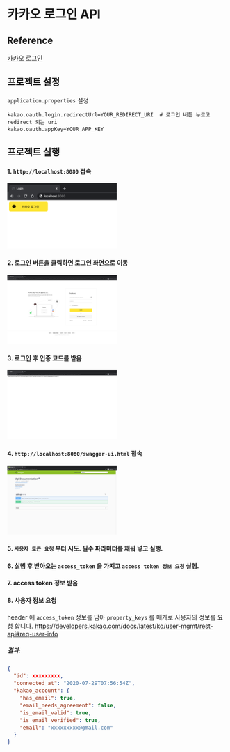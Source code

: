 # 카카오 로그인 API

## Reference
[카카오 로그인](https://developers.kakao.com/docs/latest/ko/kakaologin/rest-api)

## 프로젝트 설정
`application.properties` 설정

```$shell
kakao.oauth.login.redirectUrl=YOUR_REDIRECT_URI  # 로그인 버튼 누르고 redirect 되는 uri
kakao.oauth.appKey=YOUR_APP_KEY
```
## 프로젝트 실행
#### 1. `http://localhost:8080` 접속
<img src="./images/login.png" width="50%">
   
#### 2. 로그인 버튼을 클릭하면 로그인 화면으로 이동
<img src="./images/login-page.png" width="50%">

#### 3. 로그인 후 인증 코드를 받음
<img src="./images/code.png" width="50%">

#### 4. `http://localhost:8080/swagger-ui.html` 접속
<img src="./images/swagger.png" width="50%">

#### 5. `사용자 토큰 요청` 부터 시도. 필수 파라미터를 채워 넣고 실행.   
#### 6. 실행 후 받아오는 `access_token` 을 가지고 `access token 정보 요청` 실행.  
#### 7. access token 정보 받음
#### 8. 사용자 정보 요청
header 에 `access_token` 정보를 담아 `property_keys` 를 매개로 사용자의 정보를 요청 합니다.
https://developers.kakao.com/docs/latest/ko/user-mgmt/rest-api#req-user-info
##### 결과:
```json
{
  "id": xxxxxxxxx,
  "connected_at": "2020-07-29T07:56:54Z",
  "kakao_account": {
    "has_email": true,
    "email_needs_agreement": false,
    "is_email_valid": true,
    "is_email_verified": true,
    "email": "xxxxxxxxx@gmail.com"
  }
}
```
